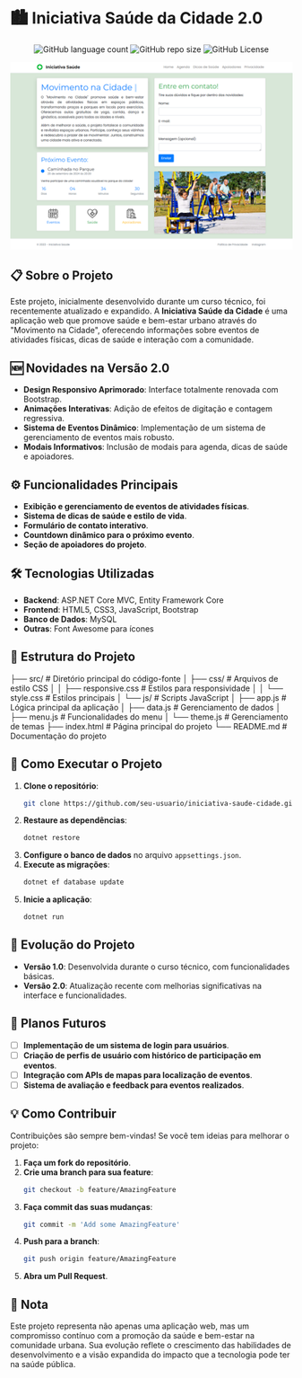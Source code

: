 # 🏙️ Iniciativa Saúde da Cidade 2.0

<p align="center">
  <!-- Contador de linguagens do GitHub -->
  <img alt="GitHub language count" src="https://img.shields.io/github/languages/count/devAndreotti/healthy-city-mvc?color=FFF&labelColor=d6e5d6&style=flat-square">
  <!-- Tamanho do repositório no GitHub -->
  <img alt="GitHub repo size" src="https://img.shields.io/github/repo-size/devAndreotti/healthy-city-mvc?color=FFF&labelColor=d6e5d6&style=flat-square">
  <!-- Último commit no GitHub -->
  <img alt="GitHub License" src="https://img.shields.io/github/license/devAndreotti/devAndreotti?color=FFF&labelColor=d6e5d6&style=flat-square">
</p>

<div align="center">
  <img src="./projeto-novo.png" alt="Página Inicial da Iniciativa Saúde da Cidade 2.0">
</div>

## 📋 Sobre o Projeto
Este projeto, inicialmente desenvolvido durante um curso técnico, foi recentemente atualizado e expandido. A **Iniciativa Saúde da Cidade** é uma aplicação web que promove saúde e bem-estar urbano através do "Movimento na Cidade", oferecendo informações sobre eventos de atividades físicas, dicas de saúde e interação com a comunidade.

## 🆕 Novidades na Versão 2.0
- **Design Responsivo Aprimorado**: Interface totalmente renovada com Bootstrap.
- **Animações Interativas**: Adição de efeitos de digitação e contagem regressiva.
- **Sistema de Eventos Dinâmico**: Implementação de um sistema de gerenciamento de eventos mais robusto.
- **Modais Informativos**: Inclusão de modais para agenda, dicas de saúde e apoiadores.

## ⚙️ Funcionalidades Principais
- **Exibição e gerenciamento de eventos de atividades físicas**.
- **Sistema de dicas de saúde e estilo de vida**.
- **Formulário de contato interativo**.
- **Countdown dinâmico para o próximo evento**.
- **Seção de apoiadores do projeto**.

## 🛠 Tecnologias Utilizadas
- **Backend**: ASP.NET Core MVC, Entity Framework Core
- **Frontend**: HTML5, CSS3, JavaScript, Bootstrap
- **Banco de Dados**: MySQL
- **Outras**: Font Awesome para ícones

## 📂 Estrutura do Projeto
├── src/                                    # Diretório principal do código-fonte
│   ├── css/                                # Arquivos de estilo CSS
│   │   ├── responsive.css                  # Estilos para responsividade
│   │   └── style.css                       # Estilos principais
│   └── js/                                 # Scripts JavaScript
│       ├── app.js                          # Lógica principal da aplicação
│       ├── data.js                         # Gerenciamento de dados
│       ├── menu.js                         # Funcionalidades do menu
│       └── theme.js                        # Gerenciamento de temas
├── index.html                              # Página principal do projeto
└── README.md                               # Documentação do projeto

## 🚀 Como Executar o Projeto
1. **Clone o repositório**:
   ```bash
   git clone https://github.com/seu-usuario/iniciativa-saude-cidade.git
   ```
2. **Restaure as dependências**:
   ```bash
   dotnet restore
   ```
3. **Configure o banco de dados** no arquivo `appsettings.json`.
4. **Execute as migrações**:
   ```bash
   dotnet ef database update
   ```
5. **Inicie a aplicação**:
   ```bash
   dotnet run
   ```

## 🔄 Evolução do Projeto
- **Versão 1.0**: Desenvolvida durante o curso técnico, com funcionalidades básicas.
- **Versão 2.0**: Atualização recente com melhorias significativas na interface e funcionalidades.

## 🔮 Planos Futuros
- [ ] **Implementação de um sistema de login para usuários**.
- [ ] **Criação de perfis de usuário com histórico de participação em eventos**.
- [ ] **Integração com APIs de mapas para localização de eventos**.
- [ ] **Sistema de avaliação e feedback para eventos realizados**.

## 💡 Como Contribuir
Contribuições são sempre bem-vindas! Se você tem ideias para melhorar o projeto:
1. **Faça um fork do repositório**.
2. **Crie uma branch para sua feature**:
   ```bash
   git checkout -b feature/AmazingFeature
   ```
3. **Faça commit das suas mudanças**:
   ```bash
   git commit -m 'Add some AmazingFeature'
   ```
4. **Push para a branch**:
   ```bash
   git push origin feature/AmazingFeature
   ```
5. **Abra um Pull Request**.

## 📝 Nota
Este projeto representa não apenas uma aplicação web, mas um compromisso contínuo com a promoção da saúde e bem-estar na comunidade urbana. Sua evolução reflete o crescimento das habilidades de desenvolvimento e a visão expandida do impacto que a tecnologia pode ter na saúde pública.
